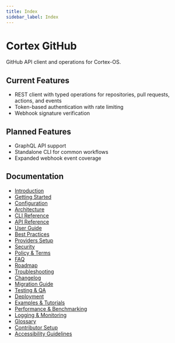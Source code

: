 ```yaml
---
title: Index
sidebar_label: Index
---
```


# Cortex GitHub

[](#)
[](https://github.com/Cortex-OS/Cortex-OS/actions/workflows/ci.yml)
[](../LICENSE)

GitHub API client and operations for Cortex-OS.

## Current Features
- REST client with typed operations for repositories, pull requests, actions, and events
- Token-based authentication with rate limiting
- Webhook signature verification

## Planned Features
- GraphQL API support
- Standalone CLI for common workflows
- Expanded webhook event coverage

## Documentation
- [Introduction](./introduction.md)
- [Getting Started](./getting-started.md)
- [Configuration](./configuration.md)
- [Architecture](./architecture.md)
- [CLI Reference](./cli-reference.md)
- [API Reference](./api-reference.md)
- [User Guide](./user-guide.md)
- [Best Practices](./best-practices.md)
- [Providers Setup](./providers-setup.md)
- [Security](./security.md)
- [Policy & Terms](./policy.md)
- [FAQ](./faq.md)
- [Roadmap](./roadmap.md)
- [Troubleshooting](./troubleshooting.md)
- [Changelog](./changelog.md)
- [Migration Guide](./migration-guide.md)
- [Testing & QA](./testing.md)
- [Deployment](./deployment.md)
- [Examples & Tutorials](./examples.md)
- [Performance & Benchmarking](./performance.md)
- [Logging & Monitoring](./logging-monitoring.md)
- [Glossary](./glossary.md)
- [Contributor Setup](./contributor-setup.md)
- [Accessibility Guidelines](./accessibility.md)
